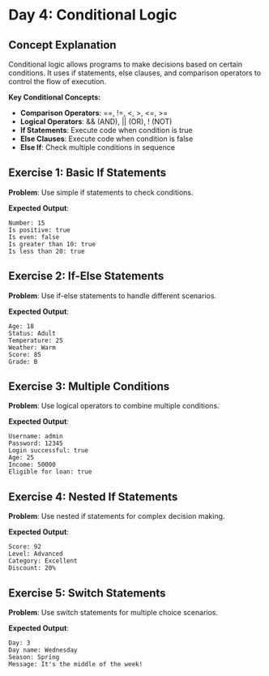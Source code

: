 # Day 4: Conditional Logic

## Concept Explanation
Conditional logic allows programs to make decisions based on certain conditions. It uses if statements, else clauses, and comparison operators to control the flow of execution.

**Key Conditional Concepts:**
- **Comparison Operators**: ==, !=, <, >, <=, >=
- **Logical Operators**: && (AND), || (OR), ! (NOT)
- **If Statements**: Execute code when condition is true
- **Else Clauses**: Execute code when condition is false
- **Else If**: Check multiple conditions in sequence

## Exercise 1: Basic If Statements

**Problem**: Use simple if statements to check conditions.

**Expected Output**:
```
Number: 15
Is positive: true
Is even: false
Is greater than 10: true
Is less than 20: true
```

## Exercise 2: If-Else Statements

**Problem**: Use if-else statements to handle different scenarios.

**Expected Output**:
```
Age: 18
Status: Adult
Temperature: 25
Weather: Warm
Score: 85
Grade: B
```

## Exercise 3: Multiple Conditions

**Problem**: Use logical operators to combine multiple conditions.

**Expected Output**:
```
Username: admin
Password: 12345
Login successful: true
Age: 25
Income: 50000
Eligible for loan: true
```

## Exercise 4: Nested If Statements

**Problem**: Use nested if statements for complex decision making.

**Expected Output**:
```
Score: 92
Level: Advanced
Category: Excellent
Discount: 20%
```

## Exercise 5: Switch Statements

**Problem**: Use switch statements for multiple choice scenarios.

**Expected Output**:
```
Day: 3
Day name: Wednesday
Season: Spring
Message: It's the middle of the week!
```
